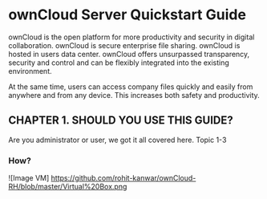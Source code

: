 # ownCloud Server Quickstart Guide

ownCloud is the open platform for more productivity and security in digital collaboration. ownCloud is secure enterprise file sharing. ownCloud is hosted in users data center. ownCloud offers unsurpassed transparency, security and control and can be flexibly integrated into the existing environment.

At the same time, users can access company files quickly and easily from anywhere and from any device. This increases both safety and productivity.

## CHAPTER 1. SHOULD YOU USE THIS GUIDE?

Are you administrator or user, we got it all covered here. Topic 1-3 

### How?
![Image VM] https://github.com/rohit-kanwar/ownCloud-RH/blob/master/Virtual%20Box.png


